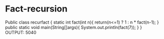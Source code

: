 # Fact-recursion
Public class recurfact {
static int fact(int n){
return(n&lt;=1) ? 1 : n * fact(n-1);
}
public static void main(String[]args){
System.out.println(fact(7));
}
}
OUTPUT:
5040
